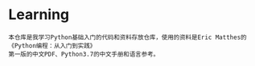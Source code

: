 # Learning
    本仓库是我学习Python基础入门的代码和资料存放仓库，使用的资料是Eric Matthes的《Python编程：从入门到实践》
    第一版的中文PDF、Python3.7的中文手册和语言参考。

    
